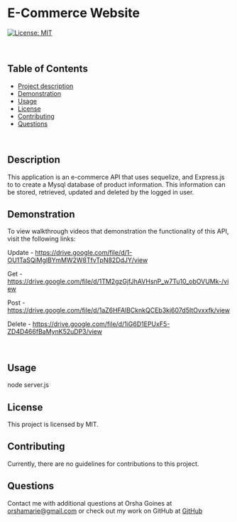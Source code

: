# E-Commerce Website

[![License: MIT](https://img.shields.io/badge/License-MIT-yellow.svg)](https://opensource.org/licenses/MIT)

​

## Table of Contents

- [Project description](#Description)
- [Demonstration](#Demonstration)
- [Usage](#Usage)
- [License](#License)
- [Contributing](#Contributing)
- [Questions](#Questions)

​

## Description

This application is an e-commerce API that uses sequelize, and Express.js to to create a Mysql database of product information. This information can be stored, retrieved, updated and deleted by the logged in user.

## Demonstration

To view walkthrough videos that demonstration the functionality of this API, visit the
following links:

Update - https://drive.google.com/file/d/1-OU1TaSQiMglBYmMW2W8TfvTpN82DdJY/view

Get - ​https://drive.google.com/file/d/1TM2gzGjfJhAVHsnP_w7Tu10_obOVUMk-/view

Post - ​https://drive.google.com/file/d/1aZ6HFAlBCknkQCEb3kj607d5ItOvxxfk/view

Delete - https://drive.google.com/file/d/1iG6D1EPUxF5-ZD4D466fBaMynK52uDP3/view

​

## Usage

node server.js

## License

This project is licensed by MIT.

## Contributing

Currently, there are no guidelines for contributions to this project.

## Questions

Contact me with additional questions at
Orsha Goines at orshamarie@gmail.com or check out my work on GitHub at
[GitHub](https://github.com/OGrunner)
